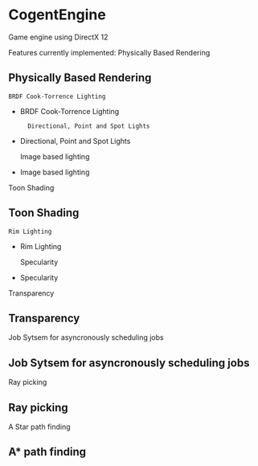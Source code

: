 # CogentEngine
Game engine using DirectX 12 

Features currently implemented:
Physically Based Rendering
## Physically Based Rendering

	BRDF Cook-Torrence Lighting
- BRDF Cook-Torrence Lighting

		Directional, Point and Spot Lights
- Directional, Point and Spot Lights

	Image based lighting
- Image based lighting

Toon Shading
## Toon Shading

	Rim Lighting
- Rim Lighting

	Specularity
- Specularity

Transparency
## Transparency

Job Sytsem for asyncronously scheduling jobs
## Job Sytsem for asyncronously scheduling jobs

Ray picking
## Ray picking

A Star path finding
## A* path finding
